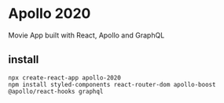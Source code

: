 # Apollo 2020

Movie App built with React, Apollo and GraphQL

## install
```
npx create-react-app apollo-2020
npm install styled-components react-router-dom apollo-boost @apollo/react-hooks graphql
